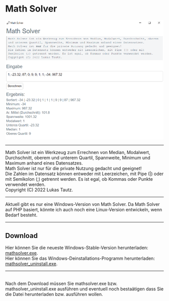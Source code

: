 # Math Solver
![Math Solver Screenshot](screenshot.png)<hr>
Math Solver ist ein Werkzeug zum Errechnen von Median, Modalwert, Durchschnitt, oberem und unterem Quartil, Spannweite, Minimum und Maximum anhand eines Datensatzes.<br>
Math Solver ist nur für die private Nutzung gedacht und geeignet!<br>
Die Zahlen im Datensatz können entweder mit Leerzeichen, mit Pipe (|) oder mit Semikolon (;) getrennt werden. Es ist egal, ob Kommas oder Punkte verwendet werden.<br>
Copyright (C) 2022 Lukas Tautz.<br>
<hr>
Aktuell gibt es nur eine Windows-Version von Math Solver. Da Math Solver auf PHP basiert, könnte ich auch noch eine Linux-Version entwickeln, wenn Bedarf besteht.<br>
<hr>

## Download
Hier können Sie die neueste Windows-Stable-Version herunterladen: [mathsolver.exe](https://github.com/lukastautz/mathsolver/releases/download/mathsolver/mathsolver.exe).<br>
Hier können Sie das Windows-Deinstallations-Programm herunterladen: [mathsolver_uninstall.exe](https://github.com/lukastautz/mathsolver/releases/download/mathsolver/mathsolver_uninstall.exe).
<hr><br>
Nach dem Download müssen Sie mathsolver.exe bzw. mathsolver_uninstall.exe ausführen und eventuell noch bestaätigen dass Sie die Datei herunterladen bzw. ausführen wollen.
